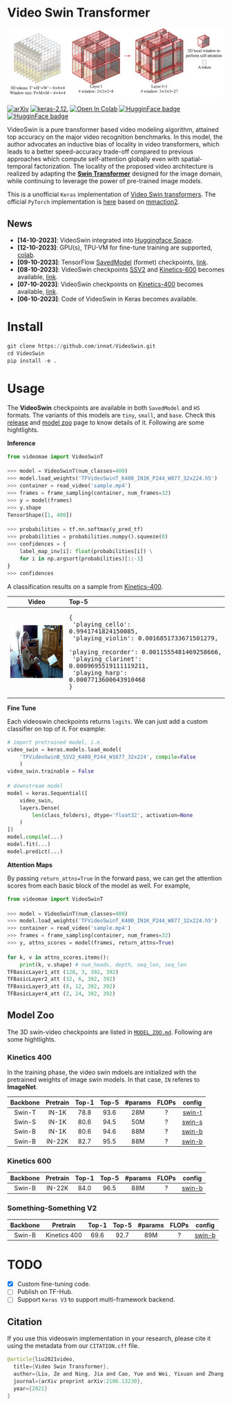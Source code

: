 # Video Swin Transformer

![](./assets/teaser.png)


[![arXiv](https://img.shields.io/badge/arXiv-2106.13230-darkred)](https://arxiv.org/abs/2106.13230) [![keras-2.12.](https://img.shields.io/badge/keras-2.12-darkred)]([?](https://img.shields.io/badge/keras-2.12-darkred)) [![Open In Colab](https://colab.research.google.com/assets/colab-badge.svg)](https://colab.research.google.com/drive/1Q7A700MEI10UomikqjQJANWyFZktJCT-?usp=sharing) [![HugginFace badge](https://img.shields.io/badge/🤗%20Hugging%20Face-Spaces-yellow.svg)](https://huggingface.co/spaces/innat/VideoSwin) [![HugginFace badge](https://img.shields.io/badge/🤗%20Hugging%20Face-Hub-yellow.svg)](https://huggingface.co/innat/videoswin)


VideoSwin is a pure transformer based video modeling algorithm, attained top accuracy on the major video recognition benchmarks. In this model, the author advocates an inductive bias of locality in video transformers, which leads to a better speed-accuracy trade-off compared to previous approaches which compute self-attention globally even with spatial-temporal factorization. The locality of the proposed video architecture is realized by adapting the [**Swin Transformer**](https://arxiv.org/abs/2103.14030) designed for the image domain, while continuing to leverage the power of pre-trained image models.

This is a unofficial `Keras` implementation of [Video Swin transformers](https://arxiv.org/abs/2106.13230). The official `PyTorch` implementation is [here](https://github.com/SwinTransformer/Video-Swin-Transformer) based on [mmaction2](https://github.com/open-mmlab/mmaction2).

## News

- **[14-10-2023]**: VideoSwin integrated into [Huggingface Space]().
- **[12-10-2023]**: GPU(s), TPU-VM for fine-tune training are supported, [colab](https://github.com/innat/VideoSwin/blob/main/notebooks/videoswin_video_classification.ipynb).
- **[09-10-2023]**: TensorFlow [SavedModel](https://www.tensorflow.org/guide/saved_model) (formet) checkpoints, [link](https://github.com/innat/VideoSwin/releases/tag/v1.1).
- **[08-10-2023]**: VideoSwin checkpoints [SSV2](https://developer.qualcomm.com/software/ai-datasets/something-something) and [Kinetics-600](https://www.deepmind.com/open-source/kinetics) becomes available, [link](https://github.com/innat/VideoSwin/releases/tag/v1.0).
- **[07-10-2023]**: VideoSwin checkpoints on [Kinetics-400](https://www.deepmind.com/open-source/kinetics) becomes available, [link](https://github.com/innat/VideoSwin/releases/tag/v1.0).
- **[06-10-2023]**: Code of VideoSwin in Keras becomes available.

# Install 

```python
git clone https://github.com/innat/VideoSwin.git
cd VideoSwin
pip install -e . 
```

# Usage

The **VideoSwin** checkpoints are available in both `SavedModel` and `H5` formats. The variants of this models are `tiny`, `small`, and `base`. Check this [release](https://github.com/innat/VideoSwin/releases/tag/v1.0) and [model zoo](https://github.com/innat/VideoSwin/blob/main/MODEL_ZOO.md) page to know details of it. Following are some hightlights.

**Inference**

```python
from videomae import VideoSwinT

>>> model = VideoSwinT(num_classes=400)
>>> model.load_weights('TFVideoSwinT_K400_IN1K_P244_W877_32x224.h5')
>>> container = read_video('sample.mp4')
>>> frames = frame_sampling(container, num_frames=32)
>>> y = model(frames)
>>> y.shape
TensorShape([1, 400])

>>> probabilities = tf.nn.softmax(y_pred_tf)
>>> probabilities = probabilities.numpy().squeeze(0)
>>> confidences = {
    label_map_inv[i]: float(probabilities[i]) \
    for i in np.argsort(probabilities)[::-1]
}
>>> confidences
```
A classification results on a sample from [Kinetics-400]().

| Video | Top-5 |
|:---:|:---|
| ![](./assets/view1.gif) | <pre>{<br>    'playing_cello': 0.9941741824150085,<br>    'playing_violin': 0.0016851733671501279,<br>    'playing_recorder': 0.0011555481469258666,<br>    'playing_clarinet': 0.0009695519111119211,<br>    'playing_harp': 0.0007713600643910468<br>}</pre> |


**Fine Tune**

Each videoswin checkpoints returns `logits`. We can just add a custom classifier on top of it. For example:

```python
# import pretrained model, i.e.
video_swin = keras.models.load_model(
    'TFVideoSwinB_SSV2_K400_P244_W1677_32x224', compile=False
    )
video_swin.trainable = False

# downstream model
model = keras.Sequential([
    video_swin,
    layers.Dense(
        len(class_folders), dtype='float32', activation=None
    )
])
model.compile(...)
model.fit(...)
model.predict(...)
```

**Attention Maps**

By passing `return_attns=True` in the forward pass, we can get the attention scores from each basic block of the model as well. For example,

```python
from videomae import VideoSwinT

>>> model = VideoSwinT(num_classes=400)
>>> model.load_weights('TFVideoSwinT_K400_IN1K_P244_W877_32x224.h5')
>>> container = read_video('sample.mp4')
>>> frames = frame_sampling(container, num_frames=32)
>>> y, attns_scores = model(frames, return_attns=True)

for k, v in attns_scores.items():
    print(k, v.shape) # num_heads, depth, seq_len, seq_len
TFBasicLayer1_att (128, 3, 392, 392)
TFBasicLayer2_att (32, 6, 392, 392)
TFBasicLayer3_att (8, 12, 392, 392)
TFBasicLayer4_att (2, 24, 392, 392)
```


## Model Zoo

The 3D swin-video checkpoints are listed in [`MODEL_ZOO.md`](MODEL_ZOO.md). Following are some hightlights.

### Kinetics 400

In the training phase, the video swin mdoels are initialized with the pretrained weights of image swin models. In that case, `IN` referes to **ImageNet**.

| Backbone |  Pretrain  | Top-1 | Top-5 | #params | FLOPs | config |
| :---: | :---: | :---: | :---: | :---: | :---: | :---: | 
|  Swin-T  | IN-1K |  78.8  |  93.6  |   28M   |  ?   |  [swin-t](https://github.com/SwinTransformer/Video-Swin-Transformer/blob/master/configs/recognition/swin/swin_tiny_patch244_window877_kinetics400_1k.py)  |
|  Swin-S  | IN-1K |  80.6  |  94.5  |   50M   |  ?  |  [swin-s](https://github.com/SwinTransformer/Video-Swin-Transformer/blob/master/configs/recognition/swin/swin_small_patch244_window877_kinetics400_1k.py)  |
|  Swin-B  | IN-1K |  80.6  |  94.6  |   88M   |  ?  |  [swin-b](https://github.com/SwinTransformer/Video-Swin-Transformer/blob/master/configs/recognition/swin/swin_base_patch244_window877_kinetics400_1k.py)  |
|  Swin-B  | IN-22K | 82.7  |  95.5  |   88M   |  ?  |  [swin-b](https://github.com/SwinTransformer/Video-Swin-Transformer/blob/master/configs/recognition/swin/swin_base_patch244_window877_kinetics400_22k.py)  |

### Kinetics 600

| Backbone |  Pretrain   | Top-1 | Top-5 | #params | FLOPs | config |
| :---: | :---: | :---: | :---: | :---: | :---: | :---: | 
|  Swin-B  | IN-22K | 84.0  |  96.5  |   88M   |  ?  |  [swin-b](https://github.com/SwinTransformer/Video-Swin-Transformer/blob/master/configs/recognition/swin/swin_base_patch244_window877_kinetics600_22k.py)  | 

### Something-Something V2

| Backbone |  Pretrain   |  Top-1 | Top-5 | #params | FLOPs | config |
| :---: | :---: | :---: | :---: | :---: | :---: | :---: | 
|  Swin-B  | Kinetics 400 |  69.6  |  92.7  |   89M   |  ?  |  [swin-b](https://github.com/SwinTransformer/Video-Swin-Transformer/blob/master/configs/recognition/swin/swin_base_patch244_window1677_sthv2.py)  |


# TODO
- [x] Custom fine-tuning code.
- [ ] Publish on TF-Hub.
- [ ] Support `Keras V3` to support multi-framework backend.

##  Citation

If you use this videoswin implementation in your research, please cite it using the metadata from our `CITATION.cff` file.

```swift
@article{liu2021video,
  title={Video Swin Transformer},
  author={Liu, Ze and Ning, Jia and Cao, Yue and Wei, Yixuan and Zhang, Zheng and Lin, Stephen and Hu, Han},
  journal={arXiv preprint arXiv:2106.13230},
  year={2021}
}
```
